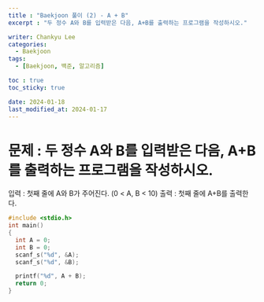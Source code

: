 ```yaml
---
title : "Baekjoon 풀이 (2) - A + B"
excerpt : "두 정수 A와 B를 입력받은 다음, A+B를 출력하는 프로그램을 작성하시오."

writer: Chankyu Lee
categories: 
  - Baekjoon
tags:   
  - [Baekjoon, 백준, 알고리즘]

toc : true 
toc_sticky: true

date: 2024-01-18
last_modified_at: 2024-01-17
---
```


# 문제 : 두 정수 A와 B를 입력받은 다음, A+B를 출력하는 프로그램을 작성하시오.
입력 : 첫째 줄에 A와 B가 주어진다. (0 < A, B < 10)
출력 : 첫째 줄에 A+B를 출력한다.
```cpp
#include <stdio.h>
int main()
{
  int A = 0;
  int B = 0;
  scanf_s("%d", &A);
  scanf_s("%d", &B);

  printf("%d", A + B);
  return 0;
}
```